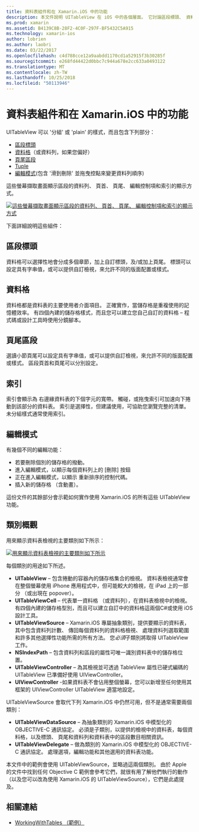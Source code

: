 ```yaml
---
title: 資料表組件和在 Xamarin.iOS 中的功能
description: 本文件說明 UITableView 在 iOS 中的各個層面。 它討論區段標頭、 資料格、 區段頁尾、 索引和編輯模式。
ms.prod: xamarin
ms.assetid: B4139C8B-28F2-4C0F-297F-BF5432C5A915
ms.technology: xamarin-ios
author: lobrien
ms.author: laobri
ms.date: 03/22/2017
ms.openlocfilehash: c4d788cce12a9aabdd1170cd1a52915f3b30285f
ms.sourcegitcommit: e268fd44422d0bbc7c944a678e2cc633a0493122
ms.translationtype: MT
ms.contentlocale: zh-TW
ms.lasthandoff: 10/25/2018
ms.locfileid: "50113946"
---
```

# <a name="table-parts-and-functionality-in-xamarinios"></a>資料表組件和在 Xamarin.iOS 中的功能

UITableView 可以 '分組' 或 'plain' 的樣式，而且包含下列部分：

-  [區段標頭](#Section_Header)
-  [資料格](#Cells)（或資料列，如果您偏好）
-  [頁尾區段](#Section_Footer)
-  [Tuple](#Index)
-  [編輯模式](#Edit_Features)(包含 '滑到刪除' 並拖曳控點來變更資料列順序) 

這些螢幕擷取畫面顯示區段的資料列、 頁首、 頁尾、 編輯控制項和索引的顯示方式。

 [![](table-parts-and-functionality-images/image1a.png "這些螢幕擷取畫面顯示區段的資料列、 頁首、 頁尾、 編輯控制項和索引的顯示方式")](table-parts-and-functionality-images/image1a.png#lightbox)

下面詳細說明這些組件：

<a name="Section_Header" />

## <a name="section-header"></a>區段標頭

資料格可以選擇性地會分成多個章節，加上自訂標頭，及/或加上頁尾。 標頭可以設定具有字串值，或可以提供自訂檢視，來允許不同的版面配置或樣式。

<a name="Cells" />

## <a name="cells"></a>資料格

資料格都是資料表的主要使用者介面項目。 正確實作，當儲存格是重複使用的記憶體效率。 有四個內建的儲存格樣式，而且您可以建立您自己自訂的資料格 – 程式碼或設計工具時使用分鏡腳本。

<a name="Section_Footer"/>

## <a name="section-footer"></a>頁尾區段

選讀小節頁尾可以設定具有字串值，或可以提供自訂檢視，來允許不同的版面配置或樣式。 區段頁首和頁尾可以分別設定。

<a name="Index" />

## <a name="index"></a>索引

索引會顯示為 右邊緣資料表的下個字元的寬帶。
觸碰，或拖曳索引可加速向下捲動到該部分的資料表。 索引是選擇性，但建議使用，可協助您瀏覽完整的清單。 未分組樣式通常使用索引。

<a name="Edit_Features" />

## <a name="editing-mode"></a>編輯模式

有幾個不同的編輯功能：

- 若要刪除個別的儲存格的撥動。
- 進入編輯模式，以顯示每個資料列上的 [刪除] 按鈕 
- 正在進入編輯模式，以顯示 重新排序的控制代碼。 
- 插入新的儲存格 （含動畫）。

這份文件的其餘部分會示範如何實作使用 Xamarin.iOS 的所有這些 UITableView 功能。


## <a name="classes-overview"></a>類別概觀

用來顯示資料表檢視的主要類別如下所示：

[![](table-parts-and-functionality-images/classdiagram.png "用來顯示資料表檢視的主要類別如下所示")](table-parts-and-functionality-images/classdiagram.png#lightbox)

每個類別的用途如下所述。

- **UITableView** – 包含捲動的容器內的儲存格集合的檢視。 資料表檢視通常會在整個螢幕使用 iPhone 應用程式中，但可能較大的檢視，在 iPad 上的一部分 （或出現在 popover）。 
- **UITableViewCell** – 代表單一資料格 （或資料列），在資料表檢視中的檢視。 有四個內建的儲存格型別，而且可以建立自訂中的資料格這兩個C#或使用 iOS 設計工具。 
- **UITableViewSource** – Xamarin.iOS 專屬抽象類別，提供要顯示的資料表，其中包含資料列計數、 傳回每個資料列的資料格檢視、 處理資料列選取範圍和許多其他選擇性功能所需的所有方法。 您*必須*子類別將取得 UITableView 工作。 
- **NSIndexPath** – 包含資料列和區段的屬性可唯一識別資料表中的儲存格位置。 
- **UITableViewController** – 為其檢視並可透過 TableView 屬性已硬式編碼的 UITableView 已準備好使用 UIViewController。 
- **UIViewController** -如果資料表不會佔用整個螢幕，您可以新增至任何使用其框架的 UIViewController UITableView 適當地設定。 

UITableViewSource 會取代下列 Xamarin.iOS 中仍然可用，但不是通常需要兩個類別：

- **UITableViewDataSource** – 為抽象類別的 Xamarin.iOS 中模型化的 OBJECTIVE-C 通訊協定。 必須是子類別，以提供的檢視中的資料表，每個資料格，以及標頭、 頁尾和資料列和資料表中的區段數目相關資訊。 
- **UITableViewDelegate** – 做為類別的 Xamarin.iOS 中模型化的 OBJECTIVE-C 通訊協定。 處理選項，編輯功能和其他選用的資料表功能。 

本文件中的範例會使用 UITableViewSource，並略過這兩個類別。 由於 Apple 的文件中找到任何 Objective C 範例會參考它們，就很有用了解他們執行的動作 （以及您可以改為使用 Xamarin.iOS 的 UITableViewSource），它們是此處提及。

## <a name="related-links"></a>相關連結

- [WorkingWithTables （範例）](https://developer.xamarin.com/samples/monotouch/WorkingWithTables)

